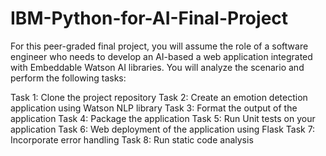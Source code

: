 # IBM-Python-for-AI-Final-Project

For this peer-graded final project, you will assume the role of a software engineer who needs to develop an AI-based  a web application integrated with Embeddable Watson AI libraries. You will analyze the scenario and perform the following tasks:

Task 1: Clone the project repository
Task 2: Create an emotion detection application using Watson NLP library
Task 3: Format the output of the application
Task 4: Package the application
Task 5: Run Unit tests on your application
Task 6: Web deployment of the application using Flask
Task 7: Incorporate error handling
Task 8: Run static code analysis
